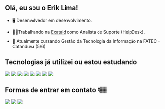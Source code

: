 ## Olá, eu sou o Erik Lima!

- 🖥️ Desenvolvedor em desenvolvimento.

- 🧑‍💻Trabalhando na [Exataid](https://www.exataid.com.br/) como Analista de Suporte (HelpDesk).

- 📖 Atualmente cursando Gestão da Tecnologia da Informação na FATEC - Catanduva (5/6)
  
## Tecnologias já utilizei ou estou estudando

![](https://img.shields.io/badge/Oracle-F80000?style=for-the-badge&logo=Oracle&logoColor=white)
![](https://img.shields.io/badge/HTML5-E34F26?style=for-the-badge&logo=html5&logoColor=white)
![](https://img.shields.io/badge/JavaScript-F7DF1E?style=for-the-badge&logo=javascript&logoColor=black)
![](https://img.shields.io/badge/CSS3-1572B6?style=for-the-badge&logo=css3&logoColor=white)
![](https://img.shields.io/badge/Python-3776AB?style=for-the-badge&logo=python&logoColor=white)
![](https://img.shields.io/badge/PostgreSQL-316192?style=for-the-badge&logo=postgresql&logoColor=white)
![](https://img.shields.io/badge/MySQL-005C84?style=for-the-badge&logo=mysql&logoColor=white)
![](https://img.shields.io/badge/SQLite-07405E?style=for-the-badge&logo=sqlite&logoColor=white)

## Formas de entrar em contato 👇🏽
<div> 
 <a href="https://br.linkedin.com/in/erik-pereira-lima-81750724a?trk=people-guest_people_search-card" target="_blank"><img src="https://img.shields.io/badge/-LinkedIn-%230077B5?style=for-the-badge&logo=linkedin&logoColor=white" target="_blank"></a>
 <a href="https://discord.gg/wagxzStdcR" target="_blank"><img src="https://img.shields.io/badge/Discord-7289DA?style=for-the-badge&logo=discord&logoColor=white" target="_blank"></a> 
 <a href = "mailto:eriklima0303@gmail.com"><img src="https://img.shields.io/badge/-Gmail-%23333?style=for-the-badge&logo=gmail&logoColor=white" target="_blank"></a>
</div>
